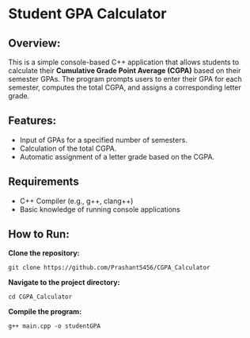 # Student GPA Calculator

## Overview:
This is a simple console-based C++ application that allows students to calculate their **Cumulative Grade Point Average (CGPA)** based on their semester GPAs. The program prompts users to enter their GPA for each semester, computes the total CGPA, and assigns a corresponding letter grade.

## Features:
- Input of GPAs for a specified number of semesters.
- Calculation of the total CGPA.
- Automatic assignment of a letter grade based on the CGPA.

## Requirements

- C++ Compiler (e.g., g++, clang++)
- Basic knowledge of running console applications

## How to Run:

**Clone the repository:**
```
git clone https://github.com/Prashant5456/CGPA_Calculator
```

**Navigate to the project directory:**
```
cd CGPA_Calculator
```

**Compile the program:**
```
g++ main.cpp -o studentGPA
```
